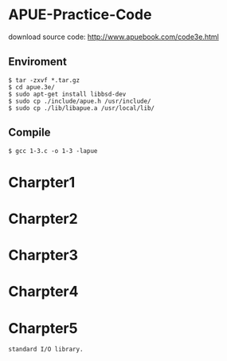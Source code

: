 # APUE-Practice-Code

download source code: http://www.apuebook.com/code3e.html

## Enviroment
    $ tar -zxvf *.tar.gz
    $ cd apue.3e/
    $ sudo apt-get install libbsd-dev  
    $ sudo cp ./include/apue.h /usr/include/  
    $ sudo cp ./lib/libapue.a /usr/local/lib/
    
## Compile
    $ gcc 1-3.c -o 1-3 -lapue

# Charpter1
# Charpter2
# Charpter3
# Charpter4
# Charpter5
	standard I/O library.
